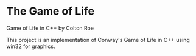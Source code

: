 # The Game of Life
Game of Life in C++ by Colton Roe

This project is an implementation of Conway's Game of Life in C++ using win32 for graphics.
